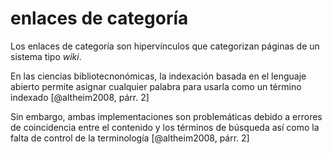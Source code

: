 # enlaces de categoría

Los enlaces de categoría son hipervínculos que categorizan páginas de un sistema tipo *wiki*.

En las ciencias bibliotecnonómicas, la indexación basada en el lenguaje abierto permite asignar cualquier palabra para usarla como un término indexado [@altheim2008, párr. 2]

Sin embargo, ambas implementaciones son problemáticas debido a errores de coincidencia entre el contenido y los términos de búsqueda así como la falta de control de la terminología [@altheim2008, párr. 2]
